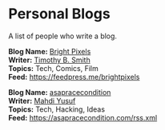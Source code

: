 # Personal Blogs
A list of people who write a blog.

**Blog Name:** [Bright Pixels](https://brightpixels.blog/)  
**Writer:** [Timothy B. Smith](https://ttimsmith.com/)  
**Topics:** Tech, Comics, Film  
**Feed:** <https://feedpress.me/brightpixels>

**Blog Name:** [asapracecondition](https://asapracecondition.com/)  
**Writer:** [Mahdi Yusuf](https://twitter.com/myusuf3)  
**Topics:** Tech, Hacking, Ideas  
**Feed:** <https://asapracecondition.com/rss.xml>
